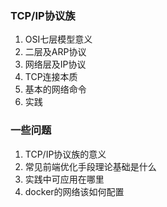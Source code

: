 ### TCP/IP协议族
1. OSI七层模型意义
2. 二层及ARP协议
3. 网络层及IP协议
4. TCP连接本质
5. 基本的网络命令
6. 实践


### 一些问题
1. TCP/IP协议族的意义
2. 常见前端优化手段理论基础是什么
3. 实践中可应用在哪里
4. docker的网络该如何配置


